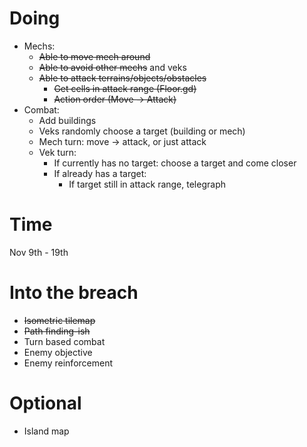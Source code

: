 # Doing
* Mechs:
    * ~~Able to move mech around~~
    * ~~Able to avoid other mechs~~ and veks
    * ~~Able to attack terrains/objects/obstacles~~
        * ~~Get cells in attack range (Floor.gd)~~
        * ~~Action order (Move -> Attack)~~
* Combat:
    * Add buildings
    * Veks randomly choose a target (building or mech)
    * Mech turn: move -> attack, or just attack
    * Vek turn:
        * If currently has no target: choose a target and come closer
        * If already has a target:
            * If target still in attack range, telegraph
# Time
Nov 9th - 19th
# Into the breach
* ~~Isometric tilemap~~
* ~~Path finding-ish~~
* Turn based combat
* Enemy objective
* Enemy reinforcement
# Optional
* Island map